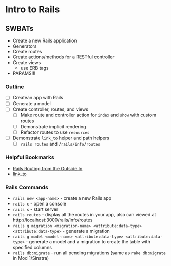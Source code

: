 # Intro to Rails
 
## SWBATs

* Create a new Rails application
* Generators 
* Create routes
* Create actions/methods for a RESTful controller
* Create views 
  - use ERB tags
* PARAMS!!!

### Outline

* [ ] Createan app with Rails
* [ ] Generate a model
* [ ] Create controller, routes, and views
  * [ ] Make route and controller action for `index` and `show` with custom routes
  * [ ] Demonstrate implicit rendering
  * [ ] Refactor routes to use `resources`
* [ ] Demonstrate `link_to` helper and path helpers
  * [ ] `rails routes` and `/rails/info/routes`

### Helpful Bookmarks

* [Rails Routing from the Outside In](https://guides.rubyonrails.org/routing.html)
* [link_to](https://apidock.com/rails/ActionView/Helpers/UrlHelper/link_to)

### Rails Commands
* `rails new <app-name>` - create a new Rails app
* `rails c` - open a console
* `rails s` - start server
* `rails routes` - display all the routes in your app, also can viewed at http://localhost:3000/rails/info/routes
* `rails g migration <migration-name> <attribute:data-type> <attribute:data-type>` - generate a migration
* `rails g model <model-name> <attribute:data-type> <attribute:data-type>` - generate a model and a migration to create the table with specified columns
* `rails db:migrate` - run all pending migrations (same as `rake db:migrate` in Mod 1/Sinatra)